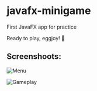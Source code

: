 # javafx-minigame

First JavaFX app for practice

Ready to play, eggjoy! :egg:

## Screenshoots:

![Menu](https://user-images.githubusercontent.com/75095360/188221006-d8b40ed8-045a-4969-898b-2dc37ade6d8a.gif)

![Gameplay](https://user-images.githubusercontent.com/75095360/188221161-d56cbbab-465b-4250-9aa1-ce6655920652.gif)
